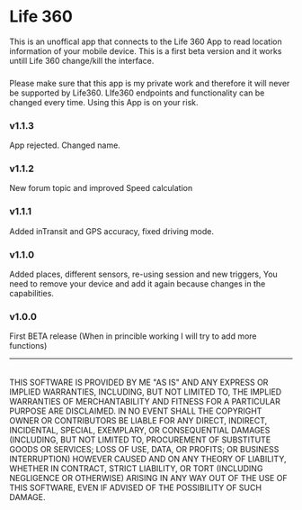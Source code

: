 # Life 360

This is an unoffical app that connects to the Life 360 App to read location information of your mobile device. This is a first beta version and it works untill Life 360 change/kill the interface.

###
Please make sure that this app is my private work and therefore it will never be supported by Life360. LIfe360 endpoints and functionality can be changed every time. Using this App is on your risk. 

### v1.1.3
App rejected. Changed name.

### v1.1.2
New forum topic and improved Speed calculation

### v1.1.1
Added inTransit and GPS accuracy, fixed driving mode. 

### v1.1.0
Added places, different sensors, re-using session and new triggers, You need to remove your device and add it again because changes in the capabilities.

### v1.0.0
First BETA release (When in princible working I will try to add more functions)


---

######
THIS SOFTWARE IS PROVIDED BY ME "AS IS" AND ANY EXPRESS OR IMPLIED WARRANTIES, INCLUDING, BUT NOT LIMITED TO, THE IMPLIED WARRANTIES OF MERCHANTABILITY AND FITNESS FOR A PARTICULAR PURPOSE ARE DISCLAIMED. IN NO EVENT SHALL THE COPYRIGHT OWNER OR CONTRIBUTORS BE LIABLE FOR ANY DIRECT, INDIRECT, INCIDENTAL, SPECIAL, EXEMPLARY, OR CONSEQUENTIAL DAMAGES (INCLUDING, BUT NOT LIMITED TO, PROCUREMENT OF SUBSTITUTE GOODS OR SERVICES; LOSS OF USE, DATA, OR PROFITS; OR BUSINESS INTERRUPTION) HOWEVER CAUSED AND ON ANY THEORY OF LIABILITY, WHETHER IN CONTRACT, STRICT LIABILITY, OR TORT (INCLUDING NEGLIGENCE OR OTHERWISE) ARISING IN ANY WAY OUT OF THE USE OF THIS SOFTWARE, EVEN IF ADVISED OF THE POSSIBILITY OF SUCH DAMAGE.
